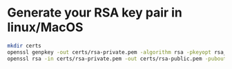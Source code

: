 
# Generate your RSA key pair in linux/MacOS
```bash
mkdir certs
openssl genpkey -out certs/rsa-private.pem -algorithm rsa -pkeyopt rsa_keygen_bits:2048  
openssl rsa -in certs/rsa-private.pem -out certs/rsa-public.pem -pubout  
```
